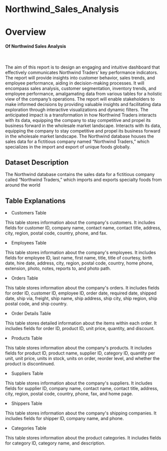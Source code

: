 # Northwind_Sales_Analysis

<h1>Overview</h1> 
<h4>Of Northwind Sales Analysis</h4> <br/>
<p>The aim of this report is to design an engaging and intuitive dashboard that effectively communicates Northwind Traders’ key performance indicators. The report will provide insights into customer behavior, sales trends, and employee performance, aiding in decision-making processes. It will encompass sales analysis, customer segmentation, inventory trends, and employee performance, amalgamating data from various tables for a holistic view of the company’s operations. The report will enable stakeholders to make informed decisions by providing valuable insights and facilitating data exploration through interactive visualizations and dynamic filters. The anticipated impact is a transformation in how Northwind Traders interacts with its data, equipping the company to stay competitive and propel its business forward in the wholesale market landscape. Interacts with its data, equipping the company to stay competitive and propel its business forward in the wholesale market landscape. The Northwind database houses the sales data for a fictitious company named “Northwind Traders,” which specializes in the import and export of unique foods globally.</p>

<h2>Dataset Description</h2>
The Northwind database contains the sales data for a fictitious company called “Northwind Traders,” which imports and exports specialty foods from around the world

<h2>Table Explanations</h2>
<li>Customers Table</li>
<p>This table stores information about the company's customers. It includes fields for customer ID, company name, contact name, contact title, address, city, region, postal code, country, phone, and fax.</p>

<li>Employees Table</li>
<p>This table stores information about the company's employees. It includes fields for employee ID, last name, first name, title, title of courtesy, birth date, hire date, address, city, region, postal code, country, home phone, extension, photo, notes, reports to, and photo path.</p>

<li>Orders Table</li>
<p>This table stores information about the company's orders. It includes fields for order ID, customer ID, employee ID, order date, required date, shipped date, ship via, freight, ship name, ship address, ship city, ship region, ship postal code, and ship country.</p>

<li>Order Details Table</li>
<p>This table stores detailed information about the items within each order. It includes fields for order ID, product ID, unit price, quantity, and discount.</p>

<li>Products Table</li>
<p>This table stores information about the company's products. It includes fields for product ID, product name, supplier ID, category ID, quantity per unit, unit price, units in stock, units on order, reorder level, and whether the product is discontinued.
</p>
<li>Suppliers Table</li>
<p>This table stores information about the company's suppliers. It includes fields for supplier ID, company name, contact name, contact title, address, city, region, postal code, country, phone, fax, and home page.</p>

<li>Shippers Table</li>
<p>This table stores information about the company's shipping companies. It includes fields for shipper ID, company name, and phone.</p>

<li>Categories Table</li>
<p>This table stores information about the product categories. It includes fields for category ID, category name, and description.</p>
